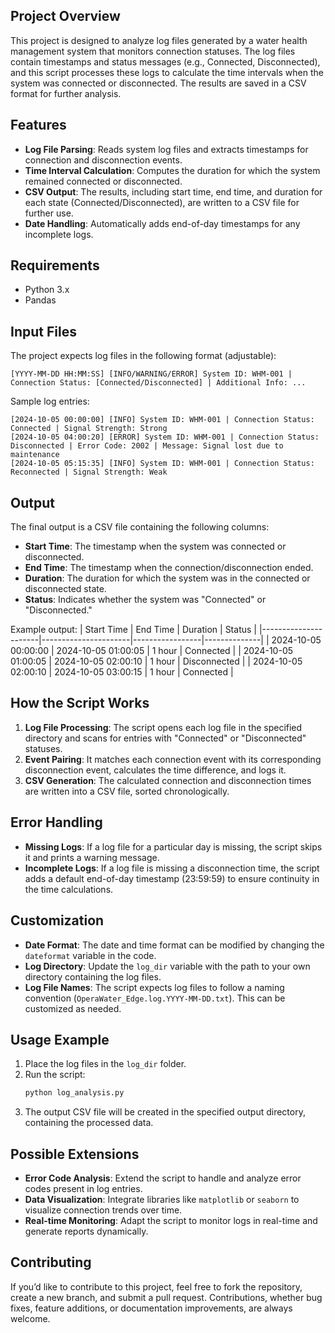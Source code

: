 ## **Project Overview**
This project is designed to analyze log files generated by a water health management system that monitors connection statuses. The log files contain timestamps and status messages (e.g., Connected, Disconnected), and this script processes these logs to calculate the time intervals when the system was connected or disconnected. The results are saved in a CSV format for further analysis.

## **Features**
- **Log File Parsing**: Reads system log files and extracts timestamps for connection and disconnection events.
- **Time Interval Calculation**: Computes the duration for which the system remained connected or disconnected.
- **CSV Output**: The results, including start time, end time, and duration for each state (Connected/Disconnected), are written to a CSV file for further use.
- **Date Handling**: Automatically adds end-of-day timestamps for any incomplete logs.

## Requirements
- Python 3.x
- Pandas
  
## **Input Files**
The project expects log files in the following format (adjustable):
```
[YYYY-MM-DD HH:MM:SS] [INFO/WARNING/ERROR] System ID: WHM-001 | Connection Status: [Connected/Disconnected] | Additional Info: ...
```

Sample log entries:
```
[2024-10-05 00:00:00] [INFO] System ID: WHM-001 | Connection Status: Connected | Signal Strength: Strong
[2024-10-05 04:00:20] [ERROR] System ID: WHM-001 | Connection Status: Disconnected | Error Code: 2002 | Message: Signal lost due to maintenance
[2024-10-05 05:15:35] [INFO] System ID: WHM-001 | Connection Status: Reconnected | Signal Strength: Weak
```

## **Output**
The final output is a CSV file containing the following columns:
- **Start Time**: The timestamp when the system was connected or disconnected.
- **End Time**: The timestamp when the connection/disconnection ended.
- **Duration**: The duration for which the system was in the connected or disconnected state.
- **Status**: Indicates whether the system was "Connected" or "Disconnected."

Example output:
| Start Time           | End Time             | Duration        | Status       |
|----------------------|----------------------|-----------------|--------------|
| 2024-10-05 00:00:00  | 2024-10-05 01:00:05  | 1 hour          | Connected    |
| 2024-10-05 01:00:05  | 2024-10-05 02:00:10  | 1 hour          | Disconnected |
| 2024-10-05 02:00:10  | 2024-10-05 03:00:15  | 1 hour          | Connected    |

## **How the Script Works**
1. **Log File Processing**: The script opens each log file in the specified directory and scans for entries with "Connected" or "Disconnected" statuses.
2. **Event Pairing**: It matches each connection event with its corresponding disconnection event, calculates the time difference, and logs it.
3. **CSV Generation**: The calculated connection and disconnection times are written into a CSV file, sorted chronologically.

## **Error Handling**
- **Missing Logs**: If a log file for a particular day is missing, the script skips it and prints a warning message.
- **Incomplete Logs**: If a log file is missing a disconnection time, the script adds a default end-of-day timestamp (23:59:59) to ensure continuity in the time calculations.

## **Customization**
- **Date Format**: The date and time format can be modified by changing the `dateformat` variable in the code.
- **Log Directory**: Update the `log_dir` variable with the path to your own directory containing the log files.
- **Log File Names**: The script expects log files to follow a naming convention (`OperaWater_Edge.log.YYYY-MM-DD.txt`). This can be customized as needed.

## **Usage Example**
1. Place the log files in the `log_dir` folder.
2. Run the script:
   ```bash
   python log_analysis.py
   ```
3. The output CSV file will be created in the specified output directory, containing the processed data.

## **Possible Extensions**
- **Error Code Analysis**: Extend the script to handle and analyze error codes present in log entries.
- **Data Visualization**: Integrate libraries like `matplotlib` or `seaborn` to visualize connection trends over time.
- **Real-time Monitoring**: Adapt the script to monitor logs in real-time and generate reports dynamically.

## **Contributing**
If you’d like to contribute to this project, feel free to fork the repository, create a new branch, and submit a pull request. Contributions, whether bug fixes, feature additions, or documentation improvements, are always welcome.
